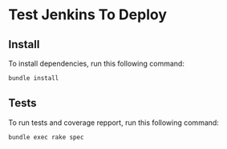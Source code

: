 # Test Jenkins To Deploy

## Install

To install dependencies, run this following command:
```sh
bundle install
```

## Tests

To run tests and coverage repport, run this following command:
```sh
bundle exec rake spec
```

